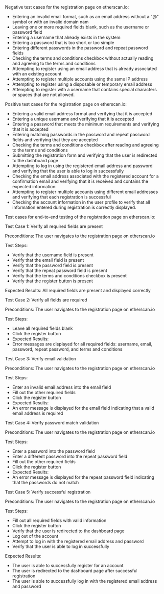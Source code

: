 Negative test cases for the registration page on etherscan.io:
- Entering an invalid email format, such as an email address without a "@" symbol or with an invalid domain nam
- Leaving one or more required fields blank, such as the username or password field
- Entering a username that already exists in the system
- Entering a password that is too short or too simple
- Entering different passwords in the password and repeat password fields
- Checking the terms and conditions checkbox without actually reading and agreeing to the terms and conditions
- Attempting to register using an email address that is already associated with an existing account
- Attempting to register multiple accounts using the same IP address
- Attempting to register using a disposable or temporary email address
- Attempting to register with a username that contains special characters or spaces that are not allowed.

Positive test cases for the registration page on etherscan.io:
- Entering a valid email address format and verifying that it is accepted
- Entering a unique username and verifying that it is accepted
- Entering a password that meets the minimum requirements and verifying that it is accepted
- Entering matching passwords in the password and repeat password fields and verifying that they are accepted
- Checking the terms and conditions checkbox after reading and agreeing to the terms and conditions
- Submitting the registration form and verifying that the user is redirected to the dashboard page
- Attempting to log in using the registered email address and password and verifying that the user is able to log in successfully
- Checking the email address associated with the registered account for a confirmation email and verifying that it is received and contains the expected information
- Attempting to register multiple accounts using different email addresses and verifying that each registration is successful
- Checking the account information in the user profile to verify that all information entered during registration is correctly displayed.

Test cases for end-to-end testing of the registration page on etherscan.io:

Test Case 1: Verify all required fields are present

Preconditions: The user navigates to the registration page on etherscan.io

Test Steps:
- Verify that the username field is present
- Verify that the email field is present
- Verify that the password field is present
- Verify that the repeat password field is present
- Verify that the terms and conditions checkbox is present
- Verify that the register button is present

Expected Results: All required fields are present and displayed correctly

Test Case 2: Verify all fields are required

Preconditions: The user navigates to the registration page on etherscan.io

Test Steps:
- Leave all required fields blank
- Click the register button
- Expected Results:
- Error messages are displayed for all required fields: username, email, password, repeat password, and terms and conditions

Test Case 3: Verify email validation

Preconditions: The user navigates to the registration page on etherscan.io

Test Steps:
- Enter an invalid email address into the email field
- Fill out the other required fields
- Click the register button
- Expected Results:
- An error message is displayed for the email field indicating that a valid email address is required

Test Case 4: Verify password match validation

Preconditions: The user navigates to the registration page on etherscan.io

Test Steps:
- Enter a password into the password field
- Enter a different password into the repeat password field
- Fill out the other required fields
- Click the register button
- Expected Results:
- An error message is displayed for the repeat password field indicating that the passwords do not match

Test Case 5: Verify successful registration

Preconditions: The user navigates to the registration page on etherscan.io

Test Steps:
- Fill out all required fields with valid information
- Click the register button
- Verify that the user is redirected to the dashboard page
- Log out of the account
- Attempt to log in with the registered email address and password
- Verify that the user is able to log in successfully

Expected Results:
- The user is able to successfully register for an account
- The user is redirected to the dashboard page after successful registration
- The user is able to successfully log in with the registered email address and password